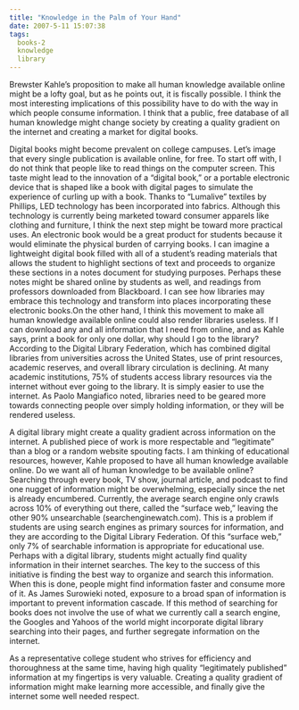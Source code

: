 ```yaml
---
title: "Knowledge in the Palm of Your Hand"
date: 2007-5-11 15:07:38
tags:
  books-2
  knowledge
  library
---
```



Brewster Kahle’s proposition to make all human knowledge available online might be a lofty goal, but as he points out, it is fiscally possible. I think the most interesting implications of this possibility have to do with the way in which people consume information. I think that a public, free database of all human knowledge might change society by creating a quality gradient on the internet and creating a market for digital books.

Digital books might become prevalent on college campuses. Let’s image that every single publication is available online, for free. To start off with, I do not think that people like to read things on the computer screen. This taste might lead to the innovation of a “digital book,” or a portable electronic device that is shaped like a book with digital pages to simulate the experience of curling up with a book. Thanks to “Lumalive” textiles by Phillips, LED technology has been incorporated into fabrics. Although this technology is currently being marketed toward consumer apparels like clothing and furniture, I think the next step might be toward more practical uses. An electronic book would be a great product for students because it would eliminate the physical burden of carrying books. I can imagine a lightweight digital book filled with all of a student’s reading materials that allows the student to highlight sections of text and proceeds to organize these sections in a notes document for studying purposes. Perhaps these notes might be shared online by students as well, and readings from professors downloaded from Blackboard. I can see how libraries may embrace this technology and transform into places incorporating these electronic books.On the other hand, I think this movement to make all human knowledge available online could also render libraries useless. If I can download any and all information that I need from online, and as Kahle says, print a book for only one dollar, why should I go to the library? According to the Digital Library Federation, which has combined digital libraries from universities across the United States, use of print resources, academic reserves, and overall library circulation is declining. At many academic institutions, 75% of students access library resources via the internet without ever going to the library. It is simply easier to use the internet. As Paolo Mangiafico noted, libraries need to be geared more towards connecting people over simply holding information, or they will be rendered useless.

A digital library might create a quality gradient across information on the internet. A published piece of work is more respectable and “legitimate” than a blog or a random website spouting facts. I am thinking of educational resources, however, Kahle proposed to have all human knowledge available online. Do we want all of human knowledge to be available online? Searching through every book, TV show, journal article, and podcast to find one nugget of information might be overwhelming, especially since the net is already encumbered. Currently, the average search engine only crawls across 10% of everything out there, called the “surface web,” leaving the other 90% unsearchable (searchenginewatch.com). This is a problem if students are using search engines as primary sources for information, and they are according to the Digital Library Federation. Of this “surface web,” only 7% of searchable information is appropriate for educational use. Perhaps with a digital library, students might actually find quality information in their internet searches. The key to the success of this initiative is finding the best way to organize and search this information. When this is done, people might find information faster and consume more of it. As James Surowieki noted, exposure to a broad span of information is important to prevent information cascade. If this method of searching for books does not involve the use of what we currently call a search engine, the Googles and Yahoos of the world might incorporate digital library searching into their pages, and further segregate information on the internet.

As a representative college student who strives for efficiency and thoroughness at the same time, having high quality “legitimately published” information at my fingertips is very valuable. Creating a quality gradient of information might make learning more accessible, and finally give the internet some well needed respect.


